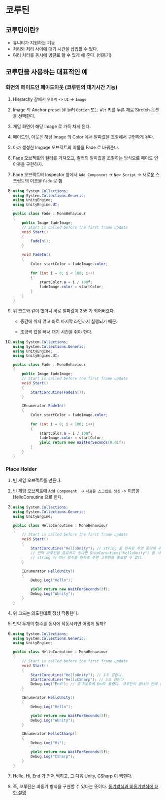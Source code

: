 # 코루틴

## 코루틴이란?

- 유니티가 지원하는 기능
- 처리와 처리 사이에 대기 시간을 삽입할 수 있다.
- 여러 처리를 동시에  병렬로 할 수 있게 해 준다. (비동기)

## 코루틴을 사용하는 대표적인 예

### 화면의 페이드인 페이드아웃 (코루틴의 대기시간 기능)

1. Hierarchy 창에서 `우클릭` -> `UI` -> `Image`

2. Image 의 Anchor preset 을 눌러 `Option` 또는 `Alt` 키를 누른 채로 Stretch 옵션을 선택한다.

3. 게임 화면이 해당 Image 로 가득 차게 된다.

4. 페이드인, 아웃은 해당 Image 의 Color 에서 알파값을 조절해서 구현하게 된다.

5. 아까 생성한 Imgage 오브젝트의 이름을 Fade 로 바꿔준다.

6. Fade 오브젝트의 컬러를 가져오고, 컬러의 알파값을 조절하는 방식으로 페이드 인 아웃을 구현하자.

7. Fade 오브젝트의 Inspector 창에서 `Add Component` -> `New Script` -> 새로운 스크립트의 이름을 `Fade` 로 함

8. ```c#
   using System.Collections;
   using System.Collections.Generic;
   using UnityEngine;
   using UnityEngine.UI;
   
   public class Fade : MonoBehaviour
   {
       public Image fadeImage;
       // Start is called before the first frame update
       void Start()
       {
           FadeIn();
       }
   
       void FadeIn()
       {
           Color startColor = fadeImage.color;
           
           for (int i = 0; i < 100; i++)
           {
               startColor.a = i / 100f;
               fadeImage.color = startColor;
           }
       }
   }
   
   ```

9. 위 코드와 같이 했더니 바로 알파값이 255 가 되어버렸다. 

   - 중간에 쉬지 않고 바로 마지막 라인까지 실행되기 때문.

   - 조금씩 값을 빼서 대기 시간을 줘야 한다.

10. ```c#
    using System.Collections;
    using System.Collections.Generic;
    using UnityEngine;
    using UnityEngine.UI;
    
    public class Fade : MonoBehaviour
    {
        public Image fadeImage;
        // Start is called before the first frame update
        void Start()
        {
            StartCoroutine(FadeIn());
        }
    
        IEnumerator FadeIn()
        {
            Color startColor = fadeImage.color;
            
            for (int i = 0; i < 100; i++)
            {
                startColor.a = i / 100f;
                fadeImage.color = startColor;
                yield return new WaitForSeconds(0.01f);
            }
        }
    }
    
    ```

### Place Holder

1. 빈 게임 오브젝트를 만든다.

2. 빈 게임 오브젝트에 `Add Component ` -> `새로운 스크립트 생성` -> 이름을 HelloCoroutine 으로 한다.

3. ```c#
   using System.Collections;
   using System.Collections.Generic;
   using UnityEngine;
   
   public class HelloCoroutine : MonoBehaviour
   {
       // Start is called before the first frame update
       void Start()
       {
           StartCoroutine("HelloUnity"); // string 을 인자로 주면 중간에 수동으로 코루틴을 종료할 수 있다.
           // 만약 코루틴을 종료하고 싶다면 StopCoroutine("HelloUnity") 를 사용한다.
           // string 이 아닌 함수를 인자로 주면 코루틴을 종료할 수 없다.
       }
   
       IEnumerator HelloUnity()
       {
           Debug.Log("Hello");
   
           yield return new WaitForSeconds(3f);
           Debug.Log("WUnity");
       }
   }
   
   ```

4. 위 코드는 의도한대로 정상 작동한다.

5. 만약 두개의 함수를 동시에 작동시키면 어떻게 될까?

6. ```c#
   using System.Collections;
   using System.Collections.Generic;
   using UnityEngine;
   
   public class HelloCoroutine : MonoBehaviour
   {
       // Start is called before the first frame update
       void Start()
       {
           StartCoroutine("HelloUnity"); // 3초 걸린다.
           StartCoroutine("HelloCSharp"); // 5초 걸린다
           Debug.Log("End"); // 총 8초후에 End? 틀렸다. 코루틴이 끝나기 전에 실행된다
       }
   
       IEnumerator HelloUnity()
       {
           Debug.Log("Hello");
   
           yield return new WaitForSeconds(3f);
           Debug.Log("WUnity");
       }
   
       IEnumerator HelloCSharp()
       {
           Debug.Log("Hi");
   
           yield return new WaitForSeconds(5f);
           Debug.Log("CSharp");
       }
   }
   
   ```

7. Hello, Hi, End 가 먼저 찍히고, 그 다음 Unity, CSharp 이 찍힌다.

8. 즉, 코루틴은 비동기 방식을 구현할 수 있다는 뜻이다. [동기방식과 비동기방식에 대한 설명](https://koras02.tistory.com/87)